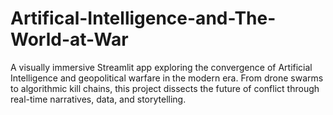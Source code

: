 # Artifical-Intelligence-and-The-World-at-War
A visually immersive Streamlit app exploring the convergence of Artificial Intelligence and geopolitical warfare in the modern era. From drone swarms to algorithmic kill chains, this project dissects the future of conflict through real-time narratives, data, and storytelling.
